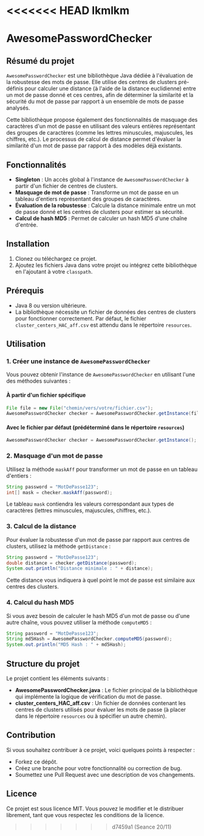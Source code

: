 <<<<<<< HEAD
lkmlkm
=======
# AwesomePasswordChecker

## Résumé du projet

`AwesomePasswordChecker` est une bibliothèque Java dédiée à l'évaluation de la robustesse des mots de passe. Elle utilise des centres de clusters pré-définis pour calculer une distance (à l'aide de la distance euclidienne) entre un mot de passe donné et ces centres, afin de déterminer la similarité et la sécurité du mot de passe par rapport à un ensemble de mots de passe analysés.

Cette bibliothèque propose également des fonctionnalités de masquage des caractères d'un mot de passe en utilisant des valeurs entières représentant des groupes de caractères (comme les lettres minuscules, majuscules, les chiffres, etc.). Le processus de calcul de distance permet d'évaluer la similarité d'un mot de passe par rapport à des modèles déjà existants.

## Fonctionnalités

- **Singleton** : Un accès global à l'instance de `AwesomePasswordChecker` à partir d'un fichier de centres de clusters.
- **Masquage de mot de passe** : Transforme un mot de passe en un tableau d'entiers représentant des groupes de caractères.
- **Évaluation de la robustesse** : Calcule la distance minimale entre un mot de passe donné et les centres de clusters pour estimer sa sécurité.
- **Calcul de hash MD5** : Permet de calculer un hash MD5 d'une chaîne d'entrée.

## Installation

1. Clonez ou téléchargez ce projet.
2. Ajoutez les fichiers Java dans votre projet ou intégrez cette bibliothèque en l'ajoutant à votre `classpath`.

## Prérequis

- Java 8 ou version ultérieure.
- La bibliothèque nécessite un fichier de données des centres de clusters pour fonctionner correctement. Par défaut, le fichier `cluster_centers_HAC_aff.csv` est attendu dans le répertoire `resources`.

## Utilisation

### 1. Créer une instance de `AwesomePasswordChecker`

Vous pouvez obtenir l'instance de `AwesomePasswordChecker` en utilisant l'une des méthodes suivantes :

#### À partir d'un fichier spécifique

```java
File file = new File("chemin/vers/votre/fichier.csv");
AwesomePasswordChecker checker = AwesomePasswordChecker.getInstance(file);
```

#### Avec le fichier par défaut (prédéterminé dans le répertoire `resources`)

```java
AwesomePasswordChecker checker = AwesomePasswordChecker.getInstance();
```

### 2. Masquage d'un mot de passe

Utilisez la méthode `maskAff` pour transformer un mot de passe en un tableau d'entiers :

```java
String password = "MotDePasse123";
int[] mask = checker.maskAff(password);
```

Le tableau `mask` contiendra les valeurs correspondant aux types de caractères (lettres minuscules, majuscules, chiffres, etc.).

### 3. Calcul de la distance

Pour évaluer la robustesse d'un mot de passe par rapport aux centres de clusters, utilisez la méthode `getDistance` :

```java
String password = "MotDePasse123";
double distance = checker.getDistance(password);
System.out.println("Distance minimale : " + distance);
```

Cette distance vous indiquera à quel point le mot de passe est similaire aux centres des clusters.

### 4. Calcul du hash MD5

Si vous avez besoin de calculer le hash MD5 d'un mot de passe ou d'une autre chaîne, vous pouvez utiliser la méthode `computeMD5` :

```java
String password = "MotDePasse123";
String md5Hash = AwesomePasswordChecker.computeMD5(password);
System.out.println("MD5 Hash : " + md5Hash);
```

## Structure du projet

Le projet contient les éléments suivants :

- **AwesomePasswordChecker.java** : Le fichier principal de la bibliothèque qui implémente la logique de vérification du mot de passe.
- **cluster_centers_HAC_aff.csv** : Un fichier de données contenant les centres de clusters utilisés pour évaluer les mots de passe (à placer dans le répertoire `resources` ou à spécifier un autre chemin).

## Contribution

Si vous souhaitez contribuer à ce projet, voici quelques points à respecter :

- Forkez ce dépôt.
- Créez une branche pour votre fonctionnalité ou correction de bug.
- Soumettez une Pull Request avec une description de vos changements.

## Licence

Ce projet est sous licence MIT. Vous pouvez le modifier et le distribuer librement, tant que vous respectez les conditions de la licence.
>>>>>>> d7459a1 (Seance 20/11)
